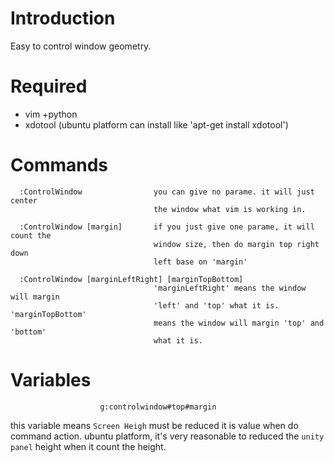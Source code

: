 

# Introduction

Easy to control window geometry. 


# Required

- vim +python
- xdotool (ubuntu platform can install like 'apt-get install xdotool')


# Commands

~~~
  :ControlWindow                you can give no parame. it will just center
                                the window what vim is working in.

  :ControlWindow [margin]       if you just give one parame, it will count the
                                window size, then do margin top right down
                                left base on 'margin'

  :ControlWindow [marginLeftRight] [marginTopBottom] 
                                'marginLeftRight' means the window will margin
                                'left' and 'top' what it is. 'marginTopBottom'
                                means the window will margin 'top' and 'bottom'
                                what it is.

~~~
# Variables

                        g:controlwindow#top#margin

this variable means `Screen Heigh` must be reduced it is value when do command
action. ubuntu platform, it's very reasonable to reduced the `unity panel` height
when it count the height.
